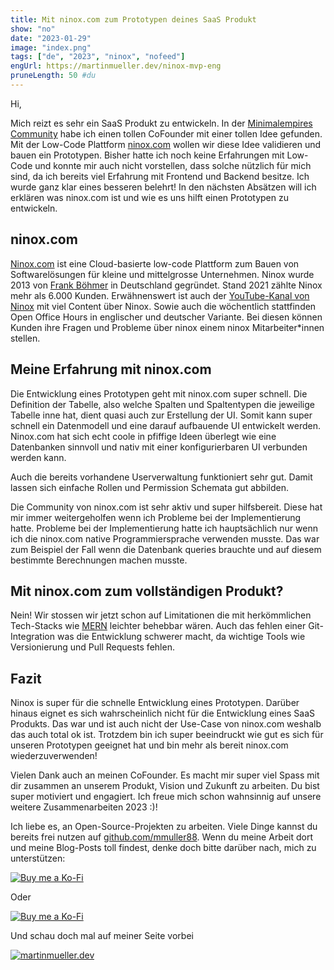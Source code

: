 ```yaml
---
title: Mit ninox.com zum Prototypen deines SaaS Produkt
show: "no"
date: "2023-01-29"
image: "index.png"
tags: ["de", "2023", "ninox", "nofeed"]
engUrl: https://martinmueller.dev/ninox-mvp-eng
pruneLength: 50 #du
---
```


Hi,

Mich reizt es sehr ein SaaS Produkt zu entwickeln. In der [Minimalempires Community](https://community.minimalempires.de/) habe ich einen tollen CoFounder mit einer tollen Idee gefunden. Mit der Low-Code Plattform [ninox.com](https://ninox.com) wollen wir diese Idee validieren und bauen ein Prototypen. Bisher hatte ich noch keine Erfahrungen mit Low-Code und konnte mir auch nicht vorstellen, dass solche nützlich für mich sind, da ich bereits viel Erfahrung mit Frontend und Backend besitze. Ich wurde ganz klar eines besseren belehrt! In den nächsten Absätzen will ich erklären was ninox.com ist und wie es uns hilft einen Prototypen zu entwickeln.

## ninox.com

[Ninox.com](https://ninox.com) ist eine Cloud-basierte low-code Plattform zum Bauen von Softwarelösungen für kleine und mittelgrosse Unternehmen. Ninox wurde 2013 von [Frank Böhmer](https://www.linkedin.com/in/frank-boehmer/) in Deutschland gegründet. Stand 2021 zählte Ninox mehr als 6.000 Kunden. Erwähnenswert ist auch der [YouTube-Kanal von Ninox](https://www.youtube.com/@ninox1273) mit viel Content über Ninox. Sowie auch die wöchentlich stattfinden Open Office Hours in englischer und deutscher Variante. Bei diesen können Kunden ihre Fragen und Probleme über ninox einem ninox Mitarbeiter*innen stellen.

## Meine Erfahrung mit ninox.com

Die Entwicklung eines Prototypen geht mit ninox.com super schnell. Die Definition der Tabelle, also welche Spalten und Spaltentypen die jeweilige Tabelle inne hat, dient quasi auch zur Erstellung der UI. Somit kann super schnell ein Datenmodell und eine darauf aufbauende UI entwickelt werden. Ninox.com hat sich echt coole in pfiffige Ideen überlegt wie eine Datenbanken sinnvoll und nativ mit einer konfigurierbaren UI verbunden werden kann.

Auch die bereits vorhandene Userverwaltung funktioniert sehr gut. Damit lassen sich einfache Rollen und Permission Schemata gut abbilden.

Die Community von ninox.com ist sehr aktiv und super hilfsbereit. Diese hat mir immer weitergeholfen wenn ich Probleme bei der Implementierung hatte. Probleme bei der Implementierung hatte ich hauptsächlich nur wenn ich die ninox.com native Programmiersprache verwenden musste. Das war zum Beispiel der Fall wenn die Datenbank queries brauchte und auf diesem bestimmte Berechnungen machen musste.

## Mit ninox.com zum vollständigen Produkt?

Nein! Wir stossen wir jetzt schon auf Limitationen die mit herkömmlichen Tech-Stacks wie [MERN](https://www.mongodb.com/mern-stack) leichter behebbar wären. Auch das fehlen einer Git-Integration was die Entwicklung schwerer macht, da wichtige Tools wie Versionierung und Pull Requests fehlen.

## Fazit

Ninox is super für die schnelle Entwicklung eines Prototypen. Darüber hinaus eignet es sich wahrscheinlich nicht für die Entwicklung eines SaaS Produkts. Das war und ist auch nicht der Use-Case von ninox.com weshalb das auch total ok ist. Trotzdem bin ich super beeindruckt wie gut es sich für unseren Prototypen geeignet hat und bin mehr als bereit ninox.com wiederzuverwenden!

Vielen Dank auch an meinen CoFounder. Es macht mir super viel Spass mit dir zusammen an unserem Produkt, Vision und Zukunft zu arbeiten. Du bist super motiviert und engagiert. Ich freue mich schon wahnsinnig auf unsere weitere Zusammenarbeiten 2023 :)!

Ich liebe es, an Open-Source-Projekten zu arbeiten. Viele Dinge kannst du bereits frei nutzen auf [github.com/mmuller88](https://github.com/mmuller88). Wenn du meine Arbeit dort und meine Blog-Posts toll findest, denke doch bitte darüber nach, mich zu unterstützen:

[![Buy me a Ko-Fi](https://storage.ko-fi.com/cdn/useruploads/png_d554a01f-60f0-4969-94d1-7b69f3e28c2fcover.jpg?v=69a332f2-b808-4369-8ba3-dae0d1100dd4)](https://ko-fi.com/T6T1BR59W)

Oder

[![Buy me a Ko-Fi](https://theastrologypodcast.com/wp-content/uploads/2015/06/become-my-patron-05.jpg)](https://www.patreon.com/bePatron?u=29010217)

Und schau doch mal auf meiner Seite vorbei

[![martinmueller.dev](https://martinmueller.dev/static/84caa5292a6d0c37c48ae280d04b5fa6/a7715/joint.jpg)](https://martinmueller.dev/resume)